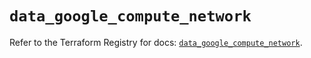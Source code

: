 # `data_google_compute_network`

Refer to the Terraform Registry for docs: [`data_google_compute_network`](https://registry.terraform.io/providers/hashicorp/google/6.42.0/docs/data-sources/compute_network).
